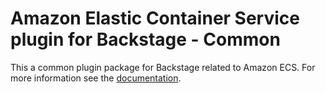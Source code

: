 # Amazon Elastic Container Service plugin for Backstage - Common

This a common plugin package for Backstage related to Amazon ECS. For more information see the [documentation](../README.md).
